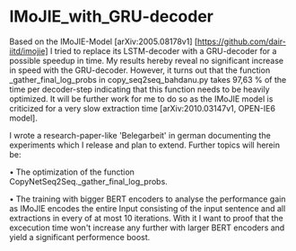 # IMoJIE_with_GRU-decoder
Based on the IMoJIE-Model [arXiv:2005.08178v1] [https://github.com/dair-iitd/imojie] I tried to replace its LSTM-decoder with a GRU-decoder for a possible speedup in time. My results hereby reveal no significant increase in speed with the GRU-decoder. However, it turns out that the function _gather_final_log_probs in copy_seq2seq_bahdanu.py takes 97,63 % of the time per decoder-step indicating that this function needs to be heavily optimized. It will be further work for me to do so as the IMoJIE model is criticized for a very slow extraction time [arXiv:2010.03147v1, OPEN-IE6 model].

I wrote a research-paper-like 'Belegarbeit' in german documenting the experiments which I release and plan to extend. Further topics will herein be:
        
   • The optimization of the function CopyNetSeq2Seq._gather_final_log_probs.
   
   • The training with bigger BERT encoders to analyse the performance gain as IMoJIE encodes the entire Input consisting of the input sentence and all extractions in every of at        most 10 iterations. With it I want to proof that the excecution time won't increase any further with larger BERT encoders and yield a significant performence boost. 
